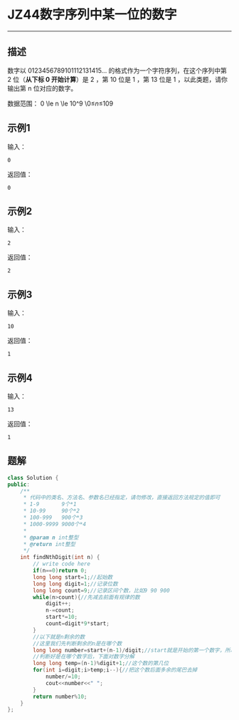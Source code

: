 # JZ44数字序列中某一位的数字

---

## 描述

数字以 0123456789101112131415... 的格式作为一个字符序列，在这个序列中第 2 位（**从下标 0 开始计算**）是 2 ，第 10 位是 1 ，第 13 位是 1 ，以此类题，请你输出第 n 位对应的数字。

数据范围： 0 \le n \le 10^9 \0≤*n*≤109 

## 示例1

输入：

```
0
```

返回值：

```
0
```

## 示例2

输入：

```
2
```

返回值：

```
2
```

## 示例3

输入：

```
10
```

返回值：

```
1
```

## 示例4

输入：

```
13
```

返回值：

```
1
```



## 题解

```cpp
class Solution {
public:
    /**
     * 代码中的类名、方法名、参数名已经指定，请勿修改，直接返回方法规定的值即可
     * 1-9       9个*1
     * 10-99     90个*2
     * 100-999   900个*3
     * 1000-9999 9000个*4
     * 
     * @param n int整型 
     * @return int整型
     */
    int findNthDigit(int n) {
        // write code here
        if(n==0)return 0;
        long long start=1;//起始数
        long long digit=1;//记录位数
        long long count=9;//记录区间个数，比如9 90 900
        while(n>count){//先减去前面有规律的数
            digit++;
            n-=count;
            start*=10;
            count=digit*9*start;
        }
        //以下就是n剩余的数
        //这里我们先判断剩余的n是在哪个数
        long long number=start+(n-1)/digit;//start就是开始的第一个数字，所以后面要n-1
        //判断好是在哪个数字后，下面对数字分解
        long long temp=(n-1)%digit+1;//这个数的第几位
        for(int i=digit;i>temp;i--){//把这个数后面多余的尾巴去掉
            number/=10;
            cout<<number<<" ";
        }
        return number%10;
    }
};
```

